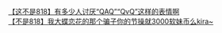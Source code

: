 [【这不是818】有多少人讨厌“QAQ”“QvQ”这样的表情啊](http://tieba.baidu.com/p/2313153326?see_lz=1&pn=)   
[【不是818】我大蝶恋花的那个骗子你的节操就3000软妹币么kira~](http://tieba.baidu.com/p/2313605526?see_lz=1&pn=)   
